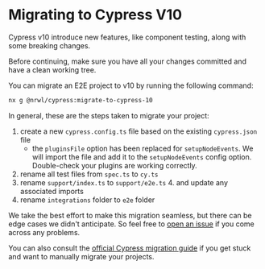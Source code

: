 # Migrating to Cypress V10

Cypress v10 introduce new features, like component testing, along with some breaking changes.

Before continuing, make sure you have all your changes committed and have a clean working tree.

You can migrate an E2E project to v10 by running the following command:

```bash
nx g @nrwl/cypress:migrate-to-cypress-10
```

In general, these are the steps taken to migrate your project:

1. create a new `cypress.config.ts` file based on the existing `cypress.json` file
   - the `pluginsFile` option has been replaced for `setupNodeEvents`. We will import the file and add it to
     the `setupNodeEvents` config option. Double-check your plugins are working correctly.
2. rename all test files from `spec.ts` to `cy.ts`
3. rename `support/index.ts` to `support/e2e.ts` 4. and update any associated imports
4. rename `integrations` folder to `e2e` folder

We take the best effort to make this migration seamless, but there can be edge cases we didn't anticipate. So feel free to [open an issue](https://github.com/nrwl/nx/issues/new?assignees=&labels=type%3A+bug&template=1-bug.md) if you come across any problems.

You can also consult the [official Cypress migration guide](https://docs.cypress.io/guides/references/migration-guide#Migrating-to-Cypress-version-10-0) if you get stuck and want to manually migrate your projects.
